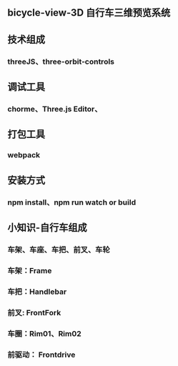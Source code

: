 ## bicycle-view-3D 自行车三维预览系统
## 技术组成
###  threeJS、three-orbit-controls
## 调试工具
### chorme、Three.js Editor、
## 打包工具
### webpack

## 安装方式
### npm install、npm run watch or build 

## 小知识-自行车组成
### 车架、车座、车把、前叉、车轮
### 车架：Frame
### 车把：Handlebar
### 前叉: FrontFork 
### 车圈：Rim01、Rim02
### 前驱动： Frontdrive 